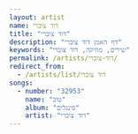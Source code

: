 ```yaml
---
layout: artist
name: דוד צוברי
title: "דוד צוברי"
description: "דף האמן דוד צוברי"
keywords: "שירים, מוזיקה, דוד צוברי"
permalink: /artists/דוד-צוברי/
redirect_from:
  - /artists/list/דוד צוברי
songs:
  - number: "32953"
    name: "טוב"
    album: "סינגלים"
    artist: "דוד צוברי"
---
```

